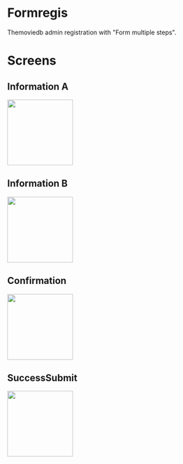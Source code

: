 # Formregis
Themoviedb admin registration with "Form multiple steps".

# Screens
  ## Information A
  <img src="https://user-images.githubusercontent.com/66887616/110754578-d6c66500-81fc-11eb-8ea3-7c7a7ccee95d.png" width="150">
  
  ## Information B
  <img src="https://user-images.githubusercontent.com/66887616/110754580-d75efb80-81fc-11eb-8f94-ea5b4ebdd6f6.png" width="150">
  
  ## Confirmation
  <img src="https://user-images.githubusercontent.com/66887616/110754573-d4640b00-81fc-11eb-9fcc-5477b6cdc5fe.png" width="150">
  
  ## SuccessSubmit
  <img src="https://user-images.githubusercontent.com/66887616/110754584-d7f79200-81fc-11eb-8598-3b0d0425d707.png" width="150">
